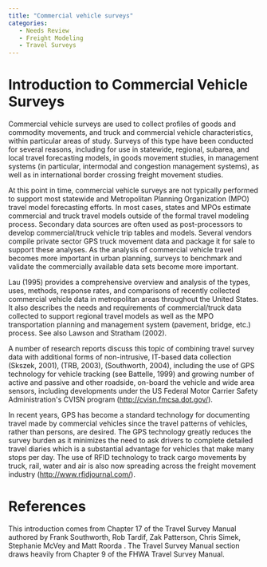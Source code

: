 ```yaml
---
title: "Commercial vehicle surveys"
categories:
   - Needs Review
   - Freight Modeling
   - Travel Surveys
---
```


Introduction to Commercial Vehicle Surveys
==========================================

Commercial vehicle surveys are used to collect profiles of goods and commodity movements, and truck and commercial vehicle characteristics, within particular areas of study. Surveys of this type have been conducted for several reasons, including for use in statewide, regional, subarea, and local travel forecasting models, in goods movement studies, in management systems (in particular, intermodal and congestion management systems), as well as in international border crossing freight movement studies.

At this point in time, commercial vehicle surveys are not typically performed to support most statewide and Metropolitan Planning Organization (MPO) travel model forecasting efforts. In most cases, states and MPOs estimate commercial and truck travel models outside of the formal travel modeling process. Secondary data sources are often used as post-processors to develop commercial/truck vehicle trip tables and models. Several vendors compile private sector GPS truck movement data and package it for sale to support these analyses. As the analysis of commercial vehicle travel becomes more important in urban planning, surveys to benchmark and validate the commercially available data sets become more important.

Lau (1995) provides a comprehensive overview and analysis of the types, uses, methods, response rates, and comparisons of recently collected commercial vehicle data in metropolitan areas throughout the United States. It also describes the needs and requirements of commercial/truck data collected to support regional travel models as well as the MPO transportation planning and management system (pavement, bridge, etc.) process. See also Lawson and Stratham (2002).

A number of research reports discuss this topic of combining travel survey data with additional forms of non-intrusive, IT-based data collection (Skszek, 2001), (TRB, 2003), (Southworth, 2004), including the use of GPS technology for vehicle tracking (see Battelle, 1999) and growing number of active and passive and other roadside, on-board the vehicle and wide area sensors, including developments under the US Federal Motor Carrier Safety Administration&apos;s CVISN program (http://cvisn.fmcsa.dot.gov/).

In recent years, GPS has become a standard technology for documenting travel made by commercial vehicles since the travel patterns of vehicles, rather than persons, are desired. The GPS technology greatly reduces the survey burden as it minimizes the need to ask drivers to complete detailed travel diaries which is a substantial advantage for vehicles that make many stops per day. The use of RFID technology to track cargo movements by truck, rail, water and air is also now spreading across the freight movement industry (http://www.rfidjournal.com/).

References
==========

This introduction comes from Chapter 17 of the Travel Survey Manual authored by Frank Southworth, Rob Tardif, Zak Patterson, Chris Simek, Stephanie McVey and Matt Roorda . The Travel Survey Manual section draws heavily from Chapter 9 of the FHWA Travel Survey Manual.

